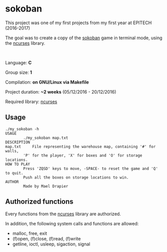 # sokoban
This project was one of my first projects from my first year at EPITECH (2016-2017)

The goal was to create a copy of the [sokoban](https://en.wikipedia.org/wiki/Sokoban) game in terminal mode, using the [ncurses](https://www.gnu.org/software/ncurses/) library.

<br>

Language: **C**

Group size: **1**

Compilation: **on GNU/Linux via Makefile**

Project duration: **~2 weeks** (05/12/2016 - 20/12/2016)

Required library: [ncurses](https://www.gnu.org/software/ncurses/)

## Usage
```
./my_sokoban -h
USAGE
		./my_sokoban map.txt
DESCRIPTION
map.txt		File representing the warehouse map, containing '#' for walls,
		'P' for the player, 'X' for boxes and 'O' for storage locations.
HOW TO PLAY
		Press 'ZQSD' keys to move, -SPACE- to reset the game and 'Q' to quit.
		Push all the boxes on storage locations to win.
AUTHOR
		Made by Mael Drapier
```

## Authorized functions

Every functions from the [ncurses](https://www.gnu.org/software/ncurses/) library are authorized.

In addition, the following system calls and functions are allowed:
* malloc, free, exit
* (f)open, (f)close, (f)read, (f)write
* getline, ioctl, usleep, sigaction, signal
